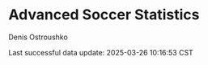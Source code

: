 # Advanced Soccer Statistics
Denis Ostroushko

<!-- gfm -->

Last successful data update: 2025-03-26 10:16:53 CST
